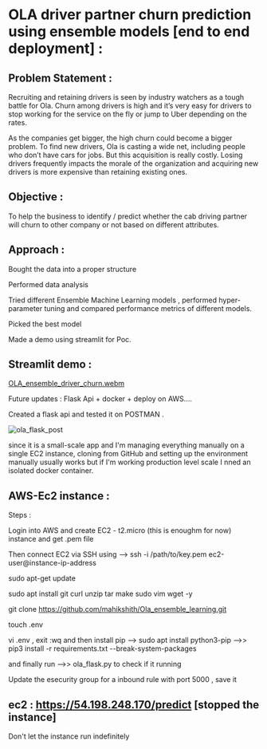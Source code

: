 # OLA driver partner churn prediction using ensemble models [end to end deployment] : 

## Problem Statement : 

Recruiting and retaining drivers is seen by industry watchers as a tough battle for Ola. Churn among drivers is high and it’s very easy for drivers to stop working for the service on the fly or jump to Uber depending on the rates.

As the companies get bigger, the high churn could become a bigger problem. To find new drivers, Ola is casting a wide net, including people who don’t have cars for jobs. But this acquisition is really costly. Losing drivers frequently impacts the morale of the organization and acquiring new drivers is more expensive than retaining existing ones.

 ## Objective : 

 To help the business to identify / predict whether the cab driving partner will churn to other company or not based on different attributes.

 ## Approach : 

 Bought the data into a proper structure  

 Performed data analysis 

 Tried different Ensemble Machine Learning models , performed hyper-parameter tuning and compared performance metrics of different models.

 Picked the best model

 Made a demo using streamlit for Poc.

## Streamlit demo : 
 
[OLA_ensemble_driver_churn.webm](https://github.com/user-attachments/assets/dc60f1d8-39dd-4e64-8c0e-c8e3f36c040c)

Future updates : Flask Api + docker +  deploy on AWS....

Created a flask api and tested it on POSTMAN
.

![ola_flask_post](https://github.com/user-attachments/assets/129c2c4f-b5d4-4a1c-9c85-510171e61508)


since it is a small-scale app and I'm managing everything manually on a single EC2 instance, cloning from GitHub and setting up the environment manually usually works but if I'm working production level scale I nned an isolated docker container. 

## AWS-Ec2 instance : 

Steps :

Login into AWS and create EC2 - t2.micro (this is enoughm for now) instance and get .pem file

Then connect EC2 via SSH using -->   ssh -i /path/to/key.pem ec2-user@instance-ip-address

sudo apt-get update

sudo apt install git curl unzip tar make sudo vim wget -y

git clone https://github.com/mahikshith/Ola_ensemble_learning.git 

touch .env

vi .env , exit :wq and then install pip --> sudo apt install python3-pip -->> pip3 install -r  requirements.txt --break-system-packages

and finally run -->> ola_flask.py to check if it running 

Update the esecurity group for a inbound rule with port  5000 , save it 

## ec2 : https://54.198.248.170/predict  [stopped the instance]

Don't let the instance run indefinitely
